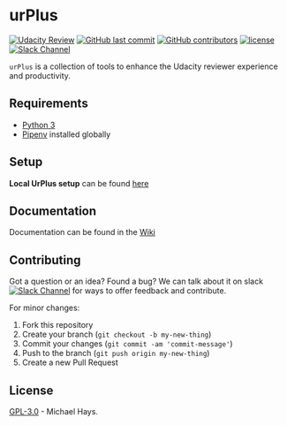 # urPlus
[![Udacity Review](https://img.shields.io/badge/udacity-reviewer-blue.svg)](https://mentor-dashboard.udacity.com/)
[![GitHub last commit](https://img.shields.io/github/last-commit/blurdylan/urplus.svg)](https://github.com/blurdylan/urplus)
[![GitHub contributors](https://img.shields.io/github/contributors/blurdylan/urplus.svg)](github.com/blurdylan/urplus)
[![license](https://img.shields.io/github/license/blurdylan/urplus.svg)](https://github.com/blurdylan/urplus)
[![Slack Channel](https://img.shields.io/badge/-Udacity%20Mentors-blue.svg?logo=slack)](https://udacitymentors.slack.com/)


`urPlus` is a collection of tools to enhance the Udacity reviewer experience and productivity.

## Requirements
* [Python 3](https://www.python.org/downloads/)
* [Pipenv](https://github.com/pypa/pipenv) installed globally

## Setup
**Local UrPlus setup** can be found [here](https://github.com/blurdylan/urplus/wiki/Local-Setup)

## Documentation
Documentation can be found in the [Wiki](https://github.com/blurdylan/urplus/wiki)

## Contributing
Got a question or an idea? Found a bug? We can talk about it on slack [![Slack Channel](https://img.shields.io/badge/-Udacity%20Mentors-blue.svg?logo=slack)](https://udacitymentors.slack.com/) for ways to offer feedback and contribute.

For minor changes:

1. Fork this repository
1. Create your branch (`git checkout -b my-new-thing`)
1. Commit your changes (`git commit -am 'commit-message'`)
1. Push to the branch (`git push origin my-new-thing`)
1. Create a new Pull Request

## License

[GPL-3.0](LICENSE) - Michael Hays.
